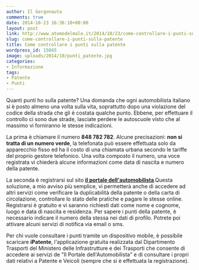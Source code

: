 ```yaml
---
author: Il Gorgonauta
comments: true
date: 2014-10-23 16:36:10+00:00
layout: post
link: http://www.atomodelmale.it/2014/10/23/come-controllare-i-punti-sulla-patente/
slug: come-controllare-i-punti-sulla-patente
title: Come controllare i punti sulla patente
wordpress_id: 15045
image: uploads/2014/10/punti_patente.jpg
categories:
- Informazione
tags:
- Patente
- Punti
---
```


Quanti punti ho sulla patente? Una domanda che ogni automobilista italiano si è posto almeno una volta sulla vita, soprattutto dopo una violazione del codice della strada che gli è costata qualche punto. Ebbene, per effettuare il controllo ci sono due strade, lasciate perdere le autoscuole visto che al massimo vi forniranno le stesse indicazioni.

La prima è chiamare il numero **848 782 782**. Alcune precisazioni: **non si tratta di un numero verde**, la telefonata può essere effettuata solo da apparecchio fisso ed ha il costo di una chiamata urbana secondo le tariffe del proprio gestore telefonico. Una volta composto il numero, una voce registrata vi chiederà alcune informazioni come data di nascita e numero della patente.

La seconda è registrarsi sul sito **[il portale dell'automobilista](https://www.ilportaledellautomobilista.it/web/portale-automobilista/)**.Questa soluzione, a mio avviso più semplice, vi permetterà anche di accedere ad altri servizi come verificare la duplicabilità della patente o della carta di circolazione, controllare lo stato delle pratiche e pagare le stesse online. Registrarsi è gratuito e vi saranno richiesti dati come nome e cognome, luogo e data di nascita e residenza. Per sapere i punti della patente, è necessario indicare il numero della stessa nei dati di profilo. Potrete poi attivare alcuni servizi di notifica via email o sms.

Per chi vuole consultare i punti tramite un dispositivo mobile, è possibile scaricare **iPatente**, l'applicazione gratuita realizzata dal Dipartimento Trasporti del Ministero delle Infrastrutture e dei Trasporti che consente di accedere ai servizi de "Il Portale dell'Automobilista" e di consultare i propri dati relativi a Patente e Veicoli (sempre che si è effettuata la registrazione).
